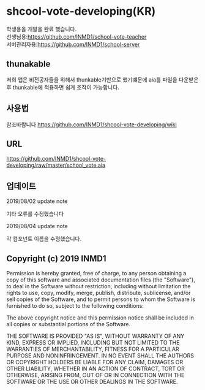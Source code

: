 # shcool-vote-developing(KR)
학생용을 개발을 완료 했습니다.<br>
선생님용:https://github.com/INMD1/school-vote-teacher<br>
서버관리자용:https://github.com/INMD1/school-server
## thunakable
저희 앱은 비전공자들을 위해서 thunkable기반으로 했기떄문에 aia를 파일을 다운받은후 thunkable에 적용하면 쉽게 조작이 가능합니다.

## 사용법
참조바람니다
https://github.com/INMD1/shcool-vote-developing/wiki

## URL

https://github.com/INMD1/shcool-vote-developing/raw/master/school_vote.aia

## 업데이트
2019/08/02 update note

기타 오류를 수정했습니다

2019/08/04 update note

각 컴포넌트 이름을 수정했습니다.

## Copyright (c) 2019 INMD1

Permission is hereby granted, free of charge, to any person
obtaining a copy of this software and associated documentation
files (the "Software"), to deal in the Software without
restriction, including without limitation the rights to use,
copy, modify, merge, publish, distribute, sublicense, and/or sell
copies of the Software, and to permit persons to whom the
Software is furnished to do so, subject to the following
conditions:

The above copyright notice and this permission notice shall be
included in all copies or substantial portions of the Software.

THE SOFTWARE IS PROVIDED "AS IS", WITHOUT WARRANTY OF ANY KIND,
EXPRESS OR IMPLIED, INCLUDING BUT NOT LIMITED TO THE WARRANTIES
OF MERCHANTABILITY, FITNESS FOR A PARTICULAR PURPOSE AND
NONINFRINGEMENT. IN NO EVENT SHALL THE AUTHORS OR COPYRIGHT
HOLDERS BE LIABLE FOR ANY CLAIM, DAMAGES OR OTHER LIABILITY,
WHETHER IN AN ACTION OF CONTRACT, TORT OR OTHERWISE, ARISING
FROM, OUT OF OR IN CONNECTION WITH THE SOFTWARE OR THE USE OR
OTHER DEALINGS IN THE SOFTWARE.

